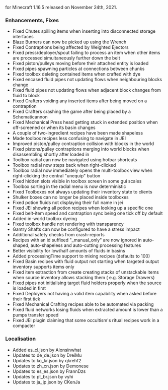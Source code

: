for Minecraft 1.16.5 released on November 24th, 2021.

### Enhancements, Fixes

- Fixed Chutes spilling items when inserting into disconnected storage interfaces
- Blaze Burners can now be picked up using the Wrench
- Fixed Contraptions being affected by Weighted Ejectors
- Fixed press/deployer/spout failing to process an item when other items are processed simultaneously further down the
  belt
- Fixed piston/pulleys moving before their attached entity is loaded
- Fixed pipes spawning particles at connections between chunks
- Fixed toolbox deleting contained items when crafted with dye
- Fixed encased fluid pipes not updating flows when neighbouring blocks change
- Fixed fluid pipes not updating flows when adjacent block changes from fluid to block
- Fixed Crafters voiding any inserted items after being moved on a contraption
- Fixed Crafters crashing the game after being placed by a Schematicannon
- Fixed Mechanical Press head getting stuck in extended position when off-screened or when its basin changes
- A couple of two-ingredient recipes have been made shapeless
- Made toolbox recipes less confusing to navigate in JEI
- Improved piston/pulley contraption collision with blocks in the world
- Fixed pistons/pulley contraptions merging into world blocks when disassembling shortly after loaded in
- Toolbox radial can now be navigated using hotbar shortcuts
- Toolbox radial now steps back when right-clicked
- Toolbox radial now immediately opens the multi-toolbox view when right-clicking the central "unequip" button
- Fixed hidden slots visible in toolbox screen in some gui scales
- Toolbox sorting in the radial menu is now deterministic
- Fixed Toolboxes not always updating their inventory state to clients
- Shulker boxes can no longer be placed inside toolboxes
- Fixed potion fluids not displaying their full name in jei
- Fixed JEI showing all potion recipes when looking up a specific one
- Fixed belt-item speed and contraption sync being one tick off by default
- Added in-world toolbox dyeing
- Fixed toolbox handle not rendering with transparency
- Gantry Shafts can now be configured to have a stress impact
- Additional safety checks from crash-reports
- Recipes with an id suffixed "\_manual_only" are now ignored in auto-shaped, auto-shapeless and auto-cutting processing
  features
- Better visibility for low/half amounts of fluids in basins
- Added processingTime support to mixing recipes (defaults to 100)
- Fixed Basin recipes with fluid output not starting when targeted output inventory supports items only
- Fixed item extraction from create creating stacks of unstackable items when source inventory allows stacking them (
  e.g. Storage Drawers)
- Fixed pipes not initialising target fluid holders properly when the source is loaded in first
- Fixed Deployers not having a valid item capability when asked before their first tick
- Fixed Mechanical Crafting recipes able to be automated via packing
- Fixed fluid networks losing fluids when extracted amount is lower than a pumps transfer speed
- Fixed JEI plugin claiming that some occultism's ritual recipes work in a compacter

### Localisation

- Added es_cl.json by Alonsinwhat
- Updates to de_de.json by DreiMu
- Updates to ko_kr.json by qkrehf2
- Updates to zh_cn.json by Demonese
- Updates to es_es.json by FrannDzs
- Updates to pt_br.json by vyhi
- Updates to ja_jp.json by CKenJa

